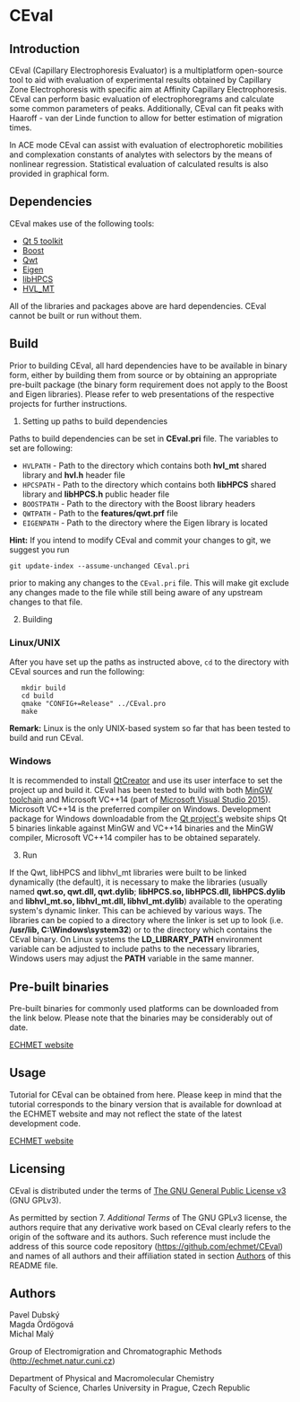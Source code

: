 CEval
===

Introduction
---

CEval (Capillary Electrophoresis Evaluator) is a multiplatform open-source tool to aid with evaluation of experimental results obtained by Capillary Zone Electrophoresis with specific aim at Affinity Capillary Electrophoresis. CEval can perform basic evaluation of electrophoregrams and calculate some common parameters of peaks. Additionally, CEval can fit peaks with Haaroff - van der Linde function to allow for better estimation of migration times.

In ACE mode CEval can assist with evaluation of electrophoretic mobilities and complexation constants of analytes with selectors by the means of nonlinear regression. Statistical evaluation of calculated results is also provided in graphical form.

Dependencies
---

CEval makes use of the following tools:

- [Qt 5 toolkit](http://www.qt.io/)
- [Boost](http://www.boost.org/)
- [Qwt](http://qwt.sourceforge.net/)
- [Eigen](http://eigen.tuxfamily.org/index.php?title=Main_Page)
- [libHPCS](https://github.com/echmet/libHPCS)
- [HVL_MT](https://github.com/echmet/HVL_MT)

All of the libraries and packages above are hard dependencies. CEval cannot be built or run without them.

Build
---

Prior to building CEval, all hard dependencies have to be available in binary form, either by building them from source or by obtaining an appropriate pre-built package (the binary form requirement does not apply to the Boost and Eigen libraries). Please refer to web presentations of the respective projects for further instructions.

1. Setting up paths to build dependencies

  Paths to build dependencies can be set in **CEval.pri** file. The variables to set are following:

  - `HVLPATH` - Path to the directory which contains both **hvl_mt** shared library and **hvl.h** header file
  - `HPCSPATH` - Path to the directory which contains both **libHPCS** shared library and **libHPCS.h** public header file
  - `BOOSTPATH` - Path to the directory with the Boost library headers
  - `QWTPATH` - Path to the **features/qwt.prf** file
  - `EIGENPATH` - Path to the directory where the Eigen library is located

**Hint:** If you intend to modify CEval and commit your changes to git, we suggest you run

`git update-index --assume-unchanged CEval.pri`

prior to making any changes to the `CEval.pri` file. This will make git exclude any changes made to the file while still being aware of any upstream changes to that file.

2. Building

  ### Linux/UNIX

  After you have set up the paths as instructed above, `cd` to the directory with CEval sources and run the following:

       mkdir build
       cd build
       qmake "CONFIG+=Release" ../CEval.pro
       make

  **Remark:** Linux is the only UNIX-based system so far that has been tested to build and run CEval.

  ### Windows

  It is recommended to install [QtCreator](https://www.qt.io/ide/) and use its user interface to set the project up and build it. CEval has been tested to build with both [MinGW toolchain](http://www.mingw.org/) and Microsoft VC++14 (part of [Microsoft Visual Studio 2015](https://www.visualstudio.com/)). Microsoft VC++14 is the preferred compiler on Windows. Development package for Windows downloadable from the [Qt project's](http://qt.io) website ships Qt 5 binaries linkable against MinGW and VC++14 binaries and the MinGW compiler, Microsoft VC++14 compiler has to be obtained separately.


3. Run

  If the Qwt, libHPCS and libhvl_mt libraries were built to be linked dynamically (the default), it is necessary to make the libraries (usually named **qwt.so, qwt.dll, qwt.dylib**; **libHPCS.so, libHPCS.dll, libHPCS.dylib** and **libhvl_mt.so, libhvl_mt.dll, libhvl_mt.dylib**) available to the operating system's dynamic linker. This can be achieved by various ways. The libraries can be copied to a directory where the linker is set up to look (i.e. **/usr/lib, C:\Windows\system32**) or to the directory which contains the CEval binary. On Linux systems the **LD_LIBRARY_PATH** environment variable can be adjusted to include paths to the necessary libraries, Windows users may adjust the **PATH** variable in the same manner.

Pre-built binaries
---
Pre-built binaries for commonly used platforms can be downloaded from the link below. Please note that the binaries may be considerably out of date.

[ECHMET website](http://echmet.natur.cuni.cz/ceval#block-block-17)

Usage
---
Tutorial for CEval can be obtained from here. Please keep in mind that the tutorial corresponds to the binary version that is available for download at the ECHMET website and may not reflect the state of the latest development code.

[ECHMET website](http://echmet.natur.cuni.cz/ceval#block-block-17)

Licensing
---

CEval is distributed under the terms of [The GNU General Public License v3](https://www.gnu.org/licenses/gpl.html) (GNU GPLv3).

As permitted by section 7. *Additional Terms* of The GNU GPLv3 license, the authors require that any derivative work based on CEval clearly refers to the origin of the software and its authors. Such reference must include the address of this source code repository (https://github.com/echmet/CEval) and names of all authors and their affiliation stated in section [Authors](#Authors) of this README file.

<a name="Authors"></a>
Authors
---

Pavel Dubský  
Magda Ördögová  
Michal Malý  

Group of Electromigration and Chromatographic Methods (http://echmet.natur.cuni.cz)

Department of Physical and Macromolecular Chemistry  
Faculty of Science, Charles University in Prague, Czech Republic
